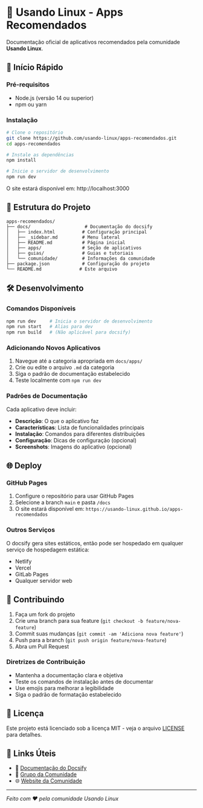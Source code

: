 # 🐧 Usando Linux - Apps Recomendados

Documentação oficial de aplicativos recomendados pela comunidade **Usando Linux**.

## 🚀 Início Rápido

### Pré-requisitos

- Node.js (versão 14 ou superior)
- npm ou yarn

### Instalação

```bash
# Clone o repositório
git clone https://github.com/usando-linux/apps-recomendados.git
cd apps-recomendados

# Instale as dependências
npm install

# Inicie o servidor de desenvolvimento
npm run dev
```

O site estará disponível em: http://localhost:3000

## 📁 Estrutura do Projeto

```
apps-recomendados/
├── docs/                    # Documentação do docsify
│   ├── index.html          # Configuração principal
│   ├── _sidebar.md         # Menu lateral
│   ├── README.md           # Página inicial
│   ├── apps/               # Seção de aplicativos
│   ├── guias/              # Guias e tutoriais
│   └── comunidade/         # Informações da comunidade
├── package.json            # Configuração do projeto
└── README.md              # Este arquivo
```

## 🛠️ Desenvolvimento

### Comandos Disponíveis

```bash
npm run dev     # Inicia o servidor de desenvolvimento
npm run start   # Alias para dev
npm run build   # (Não aplicável para docsify)
```

### Adicionando Novos Aplicativos

1. Navegue até a categoria apropriada em `docs/apps/`
2. Crie ou edite o arquivo `.md` da categoria
3. Siga o padrão de documentação estabelecido
4. Teste localmente com `npm run dev`

### Padrões de Documentação

Cada aplicativo deve incluir:

- **Descrição**: O que o aplicativo faz
- **Características**: Lista de funcionalidades principais
- **Instalação**: Comandos para diferentes distribuições
- **Configuração**: Dicas de configuração (opcional)
- **Screenshots**: Imagens do aplicativo (opcional)

## 🌐 Deploy

### GitHub Pages

1. Configure o repositório para usar GitHub Pages
2. Selecione a branch `main` e pasta `/docs`
3. O site estará disponível em: `https://usando-linux.github.io/apps-recomendados`

### Outros Serviços

O docsify gera sites estáticos, então pode ser hospedado em qualquer serviço de hospedagem estática:

- Netlify
- Vercel
- GitLab Pages
- Qualquer servidor web

## 🤝 Contribuindo

1. Faça um fork do projeto
2. Crie uma branch para sua feature (`git checkout -b feature/nova-feature`)
3. Commit suas mudanças (`git commit -am 'Adiciona nova feature'`)
4. Push para a branch (`git push origin feature/nova-feature`)
5. Abra um Pull Request

### Diretrizes de Contribuição

- Mantenha a documentação clara e objetiva
- Teste os comandos de instalação antes de documentar
- Use emojis para melhorar a legibilidade
- Siga o padrão de formatação estabelecido

## 📝 Licença

Este projeto está licenciado sob a licença MIT - veja o arquivo [LICENSE](LICENSE) para detalhes.

## 🔗 Links Úteis

- 📖 [Documentação do Docsify](https://docsify.js.org/)
- 💬 [Grupo da Comunidade](https://t.me/usando-linux)
- 🌐 [Website da Comunidade](https://usando-linux.com)

---

*Feito com ❤️ pela comunidade Usando Linux*